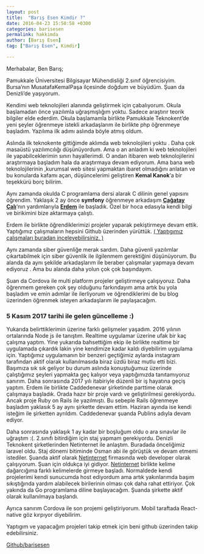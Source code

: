 ```yaml
---
layout: post
title:  "Barış Esen Kimdir ?"
date: 2016-04-23 15:50:58 +0300
categories: barisesen
permalink: hakkimda
author: [Barış Esen]
tag: ["Barış Esen", Kimdir]

---
```

Merhabalar, Ben Barış;

Pamukkale Üniversitesi Bilgisayar Mühendisliği 2.sınıf öğrencisiyim. Bursa’nın MusatafaKemalPaşa ilçesinde doğdum ve büyüdüm. Şuan da Denizli’de yaşıyorum.

Kendimi web teknolojileri alanında geliştirmek için çabalıyorum. Okula başlamadan önce yazılımla uğraşmışlığım yoktu. Sadece araştırır teorik bilgiler elde ederdim. Okula başlamamla birlikte Pamukkale Teknokent’de yeni şeyler öğrenmeye istekli arkadaşlarım ile birlikte php öğrenmeye başladım. Yazılıma ilk adımı aslında böyle atmış oldum.

Aslında ilk teknokente gittiğimde aklımda web teknolojileri yoktu . Daha çok masaüstü yazılımcılığı düşünüyordum. Ama o an anladım ki web teknolojileri ile yapabilceklerimin sınırı hayallerimdi. O andan itibaren web teknolojilerini araştırmaya başladım hala da araştırmaya devam ediyorum. Ama bana web teknolojilerinin ,kurumsal web sitesi yapmaktan ibaret olmadığını anlatan ve bu konularda kafamı açan, düşüncelerimi geliştiren **Kemal Kanok**‘a bir teşekkürü borç bilirim.

Aynı zamanda okulda C programlama dersi alarak C dilinin genel yapısını öğrendim. Yaklaşık 2 ay önce **symfony** öğrenmeye arkadaşım **[Çağatay Çalı](https://cagatay.me/)**‘nın yardımlarıyla [**Erdem**](http://erdemoflaz.com) ile başladık. Özel bir hoca edasıyla kendi bilgi ve birikimini bize aktarmaya çalıştı.

Erdem ile birlikte öğrendiklerimizi projeler yaparak pekiştirmeye devam ettik. Yaptığımız çalışmaların hepsini Github üzerinden yürüttük. [( Yaptıgımız çalışmaları buradan inceleyebilirsiniz. )](https://github.com/SymfonyLearning)

Aynı zamanda siber güvenliğe merak sardım. Daha güvenli yazılımlar çıkartabilmek için siber güvenlik ile ilgilenmem gerektiğini düşünüyorum. Bu alanda da aynı şekilde arkadaşlarım ile beraber çalışmalar yapmaya devam ediyoruz . Ama bu alanda daha yolun çok çok başındayım.

Şuan da Cordova ile multi platform projeler geliştirmeye çalışıyoruz. Daha öğrenmem gereken çok şey olduğunu farkındayım ama artık bu yola başladım ve emin adımlar ile ilerliyorum ve öğrendiklerimi de bu blog üzerinden öğrenmek isteyen arkadaşlarım ile paylaşacağım.

### 5 Kasım 2017 tarihi ile gelen güncelleme :)
Yukarıda belirttiklerimin üzerine farklı gelişmeler yaşadım. 2016 yılının ortalarında Node js ile tanıştım. Realtime uygulamar üzerine ufak bir kaç çalışma yaptım. Yine yukarıda bahsettiğim ekip ile birlikte realtime bir uygulamada çıkardık lakin yine kendimize kadar kaldı diyebilirim uygulama için. Yaptığımız uygulamanın bir benzeri geçtiğimiz aylarda instagram tarafından aktif olarak kullanılmasıda biraz üzdü biraz mutlu etti bizi. Başımıza sık sık geliyor bu durum aslında konuştuğumuz üzerinde çalıştığımız şeyleri yapmakta geç kalıyor veya yaptığımızda tanıtamıyoruz sanırım. Daha sonrasında 2017 yılı itabiriyle düzenli bir iş hayatına geçiş yaptım. Erdem ile birlikte Caddedenevar şirketinde parttime olarak çalışmaya başladık. Orada hazır bir proje vardı ve geliştirilmesi gerekiyordu. Ancak proje Ruby on Rails ile yazılmıştı. Bu sebeple Rails öğrenmeye başladım yaklasık 5 ay aynı şirkette devam ettim. Haziran ayında ise kendi isteğim ile şirketten ayrıldım. Caddedenevar şuanda Publins adıyla devam ediyor.


Daha sonrasında yaklaşık 1 ay kadar bir boşluğum oldu o ara sınavlar ile uğraştım  :(. 2.sınıfı bitirdiğim için staj yapmam gerekiyordu. Denizli Teknokent şirketlerinden Netinternet ile anlaştım. Buradada önceliğimiz laravel oldu. Staj dönemi bitiminde Osman abi ile görüştük ve devam etmemi istediler. Şuanda aktif olarak [Netinternet](https://netinternet.com.tr) firmasında web developer olarak çalışıyorum. Şuan için oldukça iyi gidiyor. [Netinternet](https://netinternet.com.tr) birlikte kelime dağarcığıma farklı kelimelerde girmeye başladı. Normaldede kendi projelerimi kendi sunucumda host ediyordum ama artık yakınlarımda başım sıkıştığında yardım alabilecek birilerinin olması çok daha rahat ettiriyor. Çok yakında da Go programlama diline başlayacağım. Şuanda şirkette aktif olarak kullanılmaya başlandı.

Ayrıca sanırım Cordova ile son projemi geliştiriyorum. Mobil taraftada React-native göz kırpıyor diyebilirim.


Yaptıgım ve yapacağım projeleri takip etmek için beni github üzerinden takip edebilirsiniz.

[Github/barisesen](https://github.com/barisesen)
